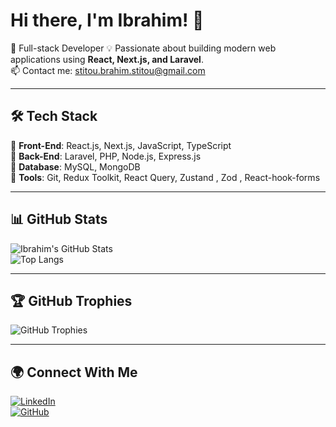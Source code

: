 # Hi there, I'm Ibrahim! 👋  

🚀 Full-stack Developer
💡 Passionate about building modern web applications using **React, Next.js, and Laravel**.  
📫 Contact me: [stitou.brahim.stitou@gmail.com](mailto:stitou.brahim.stitou@gmail.com)  

---

## 🛠 Tech Stack  
🔹 **Front-End**: React.js, Next.js, JavaScript, TypeScript  
🔹 **Back-End**: Laravel, PHP, Node.js, Express.js  
🔹 **Database**: MySQL, MongoDB  
🔹 **Tools**: Git, Redux Toolkit, React Query, Zustand , Zod , React-hook-forms

---

## 📊 GitHub Stats  

![Ibrahim's GitHub Stats](https://github-readme-stats.vercel.app/api?username=ibrahim-stitou&show_icons=true&theme=radical)  
![Top Langs](https://github-readme-stats.vercel.app/api/top-langs/?username=ibrahim-stitou&layout=compact&theme=radical)  

---
## 🏆 GitHub Trophies  

![GitHub Trophies](https://github-profile-trophy.vercel.app/?username=ibrahim-stitou&theme=radical&no-frame=true&margin-w=15)  

---

## 🌍 Connect With Me  
[![LinkedIn](https://img.shields.io/badge/LinkedIn-Connect-blue?style=flat&logo=linkedin)](https://www.linkedin.com/in/ibrahimstitou)  
[![GitHub](https://img.shields.io/badge/GitHub-Follow-black?style=flat&logo=github)](https://github.com/ibrahim-stitou)  
